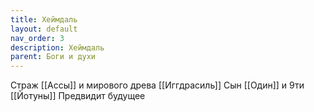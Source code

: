 ```yaml
---
title: Хеймдаль
layout: default
nav_order: 3
description: Хеймдаль
parent: Боги и духи
---
```


Страж [[Ассы]] и мирового древа [[Иггдрасиль]]
Сын [[Один]] и 9ти [[Йотуны]]
Предвидит будущее
